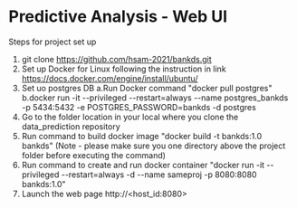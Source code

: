 # Predictive Analysis - Web UI

Steps for project set up
1. git clone https://github.com/hsam-2021/bankds.git
2. Set up Docker for Linux following the instruction in link https://docs.docker.com/engine/install/ubuntu/
3. Set uo postgres DB 
    a.Run Docker command "docker pull postgres"
    b.docker run -it --privileged --restart=always --name postgres_bankds -p 5434:5432 -e POSTGRES_PASSWORD=bankds -d postgres
5. Go to the folder location in your local where you clone the data_prediction repository
6. Run command to build docker image "docker build -t  bankds:1.0 bankds"   (Note - please make sure you one directory above the project folder before executing the command)
7. Run command to create and run docker container "docker run -it --privileged --restart=always -d --name sameproj -p 8080:8080 bankds:1.0"
8. Launch the web page http://<host_id:8080> 
